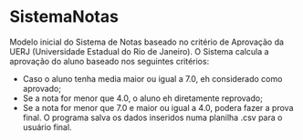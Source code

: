# SistemaNotas
Modelo inicial do Sistema de Notas baseado no critério de Aprovação da UERJ (Universidade Estadual do Rio de Janeiro). O Sistema calcula a aprovação do aluno baseado nos seguintes critérios:
 - Caso o aluno tenha media maior ou igual a 7.0, eh considerado como aprovado;
 - Se a nota for menor que 4.0, o aluno eh diretamente reprovado;
 - Se a nota for menor que 7.0 e maior ou igual a 4.0, podera fazer a prova final.
O programa salva os dados inseridos numa planilha .csv para o usuário final.
